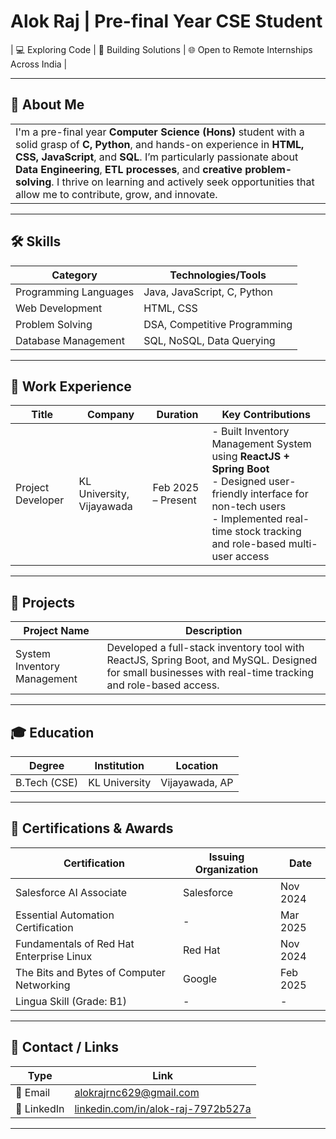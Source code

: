 # Alok Raj | Pre-final Year CSE Student

| 💻 Exploring Code | 🚀 Building Solutions | 🌐 Open to Remote Internships Across India |

---

## 📌 About Me

| |
|--|
| I'm a pre-final year **Computer Science (Hons)** student with a solid grasp of **C, Python**, and hands-on experience in **HTML, CSS, JavaScript**, and **SQL**. I’m particularly passionate about **Data Engineering**, **ETL processes**, and **creative problem-solving**. I thrive on learning and actively seek opportunities that allow me to contribute, grow, and innovate. |

---

## 🛠️ Skills

| Category                 | Technologies/Tools                                     |
|--------------------------|--------------------------------------------------------|
| Programming Languages    | Java, JavaScript, C, Python                            |
| Web Development          | HTML, CSS                                              |
| Problem Solving          | DSA, Competitive Programming                           |
| Database Management      | SQL, NoSQL, Data Querying                              |

---

## 💼 Work Experience

| Title                     | Company                     | Duration          | Key Contributions                                              |
|--------------------------|-----------------------------|-------------------|----------------------------------------------------------------|
| Project Developer        | KL University, Vijayawada   | Feb 2025 – Present | - Built Inventory Management System using **ReactJS + Spring Boot**<br>- Designed user-friendly interface for non-tech users<br>- Implemented real-time stock tracking and role-based multi-user access |

---

## 📁 Projects

| Project Name                     | Description                                                                 |
|----------------------------------|-----------------------------------------------------------------------------|
| System Inventory Management     | Developed a full-stack inventory tool with ReactJS, Spring Boot, and MySQL. Designed for small businesses with real-time tracking and role-based access. |

---

## 🎓 Education

| Degree        | Institution            | Location         |
|---------------|------------------------|------------------|
| B.Tech (CSE)  | KL University          | Vijayawada, AP   |

---

## 🏅 Certifications & Awards

| Certification                                         | Issuing Organization       | Date            |
|-------------------------------------------------------|----------------------------|-----------------|
| Salesforce AI Associate                              | Salesforce                 | Nov 2024        |
| Essential Automation Certification                   | -                          | Mar 2025        |
| Fundamentals of Red Hat Enterprise Linux             | Red Hat                    | Nov 2024        |
| The Bits and Bytes of Computer Networking            | Google                     | Feb 2025        |
| Lingua Skill (Grade: B1)                             | -                          | -               |

---

## 🔗 Contact / Links

| Type        | Link                                                  |
|-------------|-------------------------------------------------------|
| 📧 Email     | [alokrajrnc629@gmail.com](mailto:alokrajrnc629@gmail.com) |
| 💼 LinkedIn  | [linkedin.com/in/alok-raj-7972b527a](https://www.linkedin.com/in/alok-raj-7972b527a/) |

---
